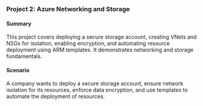 ### **Project 2: Azure Networking and Storage**

#### **Summary**

This project covers deploying a secure storage account, creating VNets and NSGs for isolation, enabling encryption, and automating resource deployment using ARM templates. It demonstrates networking and storage fundamentals.

#### **Scenario**

A company wants to deploy a secure storage account, ensure network isolation for its resources, enforce data encryption, and use templates to automate the deployment of resources.
